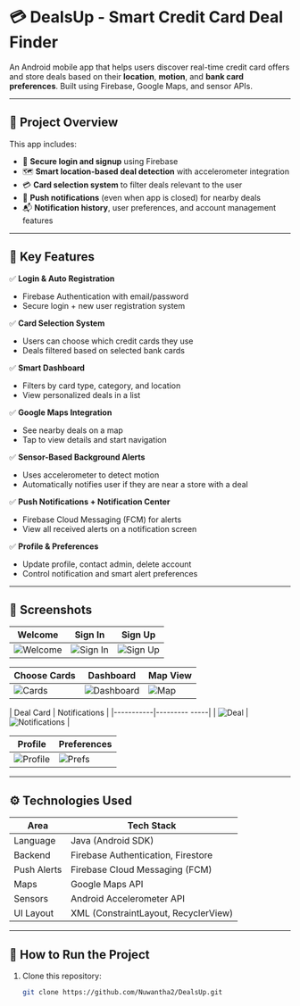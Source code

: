 # 💳 DealsUp - Smart Credit Card Deal Finder

An Android mobile app that helps users discover real-time credit card offers and store deals based on their **location**, **motion**, and **bank card preferences**. Built using Firebase, Google Maps, and sensor APIs.

---

## 📌 Project Overview

This app includes:
- 🔐 **Secure login and signup** using Firebase
- 🗺️ **Smart location-based deal detection** with accelerometer integration
- 💳 **Card selection system** to filter deals relevant to the user
- 🔔 **Push notifications** (even when app is closed) for nearby deals
- 📬 **Notification history**, user preferences, and account management features

---

## 🎯 Key Features

✅ **Login & Auto Registration**  
- Firebase Authentication with email/password  
- Secure login + new user registration system  

✅ **Card Selection System**  
- Users can choose which credit cards they use  
- Deals filtered based on selected bank cards  

✅ **Smart Dashboard**  
- Filters by card type, category, and location  
- View personalized deals in a list  

✅ **Google Maps Integration**  
- See nearby deals on a map  
- Tap to view details and start navigation  

✅ **Sensor-Based Background Alerts**  
- Uses accelerometer to detect motion  
- Automatically notifies user if they are near a store with a deal  

✅ **Push Notifications + Notification Center**  
- Firebase Cloud Messaging (FCM) for alerts  
- View all received alerts on a notification screen  

✅ **Profile & Preferences**  
- Update profile, contact admin, delete account  
- Control notification and smart alert preferences  

---

## 🧪 Screenshots

| Welcome | Sign In | Sign Up |
|--------|---------|---------|
| ![Welcome](Screenshots/splash.png) | ![Sign In](Screenshots/signin.png) | ![Sign Up](Screenshots/signup.png) |

| Choose Cards | Dashboard | Map View |
|--------------|-----------|----------|
| ![Cards](Screenshots/choose_cards.png) | ![Dashboard](Screenshots/dashboard.png) | ![Map](Screenshots/map_view.png) |

| Deal Card | Notifications |
|-----------|--------- -----|
| ![Deal](Screenshots/deal_card.png)  | ![Notifications](Screenshots/notifications.png) |

| Profile | Preferences |
|---------|-------------|
| ![Profile](Screenshots/profile.png) | ![Prefs](Screenshots/notification_pref.png) |

---

## ⚙️ Technologies Used

| Area        | Tech Stack                           |
|-------------|---------------------------------------|
| Language    | Java (Android SDK)                    |
| Backend     | Firebase Authentication, Firestore    |
| Push Alerts | Firebase Cloud Messaging (FCM)        |
| Maps        | Google Maps API                       |
| Sensors     | Android Accelerometer API             |
| UI Layout   | XML (ConstraintLayout, RecyclerView)  |

---

## 🚀 How to Run the Project

1. Clone this repository:
   ```bash
   git clone https://github.com/Nuwantha2/DealsUp.git
